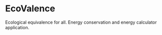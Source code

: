 # EcoValence
Ecological equivalence for all. Energy conservation and energy calculator application.

